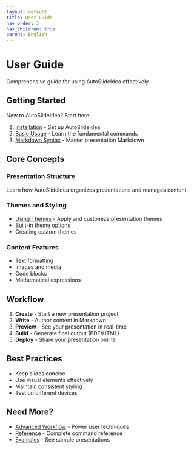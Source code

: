 ```yaml
---
layout: default
title: User Guide
nav_order: 3
has_children: true
parent: English
---
```


# User Guide

Comprehensive guide for using AutoSlideIdea effectively.

## Getting Started

New to AutoSlideIdea? Start here:

1. [Installation](../getting-started/installation/) - Set up AutoSlideIdea
2. [Basic Usage](basic-usage/) - Learn the fundamental commands
3. [Markdown Syntax](markdown-syntax/) - Master presentation Markdown

## Core Concepts

### Presentation Structure
Learn how AutoSlideIdea organizes presentations and manages content.

### Themes and Styling
- [Using Themes](themes/) - Apply and customize presentation themes
- Built-in theme options
- Creating custom themes

### Content Features
- Text formatting
- Images and media
- Code blocks
- Mathematical expressions

## Workflow

1. **Create** - Start a new presentation project
2. **Write** - Author content in Markdown
3. **Preview** - See your presentation in real-time
4. **Build** - Generate final output (PDF/HTML)
5. **Deploy** - Share your presentation online

## Best Practices

- Keep slides concise
- Use visual elements effectively
- Maintain consistent styling
- Test on different devices

## Need More?

- [Advanced Workflow](../guides/advanced-workflow/) - Power user techniques
- [Reference](../reference/) - Complete command reference
- [Examples](../demos/) - See sample presentations